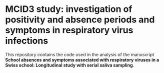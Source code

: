 # MCID3 study: investigation of positivity and absence periods and symptoms in respiratory virus infections
This repository contains the code used in the analysis of the manuscript **School absences and symptoms associated with respiratory viruses in a Swiss school: Longitudinal study with serial saliva sampling**.
